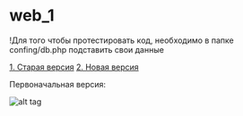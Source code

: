 # web_1

!Для того чтобы протестировать код, необходимо в папке confing/db.php подставить свои данные

[1. Старая версия](https://github.com/iamarturr/web_1/tree/main/old)
[2. Новая версия](https://github.com/iamarturr/web_1/tree/main/new_1)


Первоначальная версия:

![alt tag](https://sun9-21.userapi.com/impf/FA-EHByDGO_akUONJWYKkYKHHxDVaoh-VOSwlw/ExPCwZ5obPw.jpg?size=526x247&quality=96&proxy=1&sign=e45fdc83afdbe09e278122b15fe3beec "Описание будет тут")​
